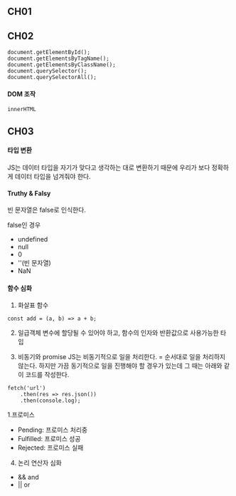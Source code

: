 ## CH01

## CH02
```
document.getElementById();
document.getElementsByTagName();
document.getElementsByClassName();
document.querySelector();
document.querySelectorAll();
```

#### DOM 조작
```
innerHTML

```

## CH03
#### 타입 변환
JS는 데이터 타입을 자기가 맞다고 생각하는 대로 변환하기 때문에 우리가 보다 정확하게 데이터 타입을 넘겨줘야 한다.

#### Truthy & Falsy
빈 문자열은 false로 인식한다.

false인 경우
- undefined
- null
- 0
- ''(빈 문자열)
- NaN

#### 함수 심화
1. 화살표 함수
```
const add = (a, b) => a + b;
```

2. 일급객체
변수에 할당될 수 있어야 하고, 함수의 인자와 반환값으로 사용가능한 타입

3. 비동기와 promise
JS는 비동기적으로 일을 처리한다. = 순서대로 일을 처리하지 않는다.
하지만 가끔 동기적으로 일을 진행해야 할 경우가 있는데 그 때는 아래와 같이 코드를 작성한다.
```
fetch('url')
    .then(res => res.json())
    .then(console.log);
```

1.프로미스
- Pending: 프로미스 처리중
- Fulfilled: 프로미스 성공
- Rejected: 프로미스 실패

4. 논리 연산자 심화
- && and
- || or
